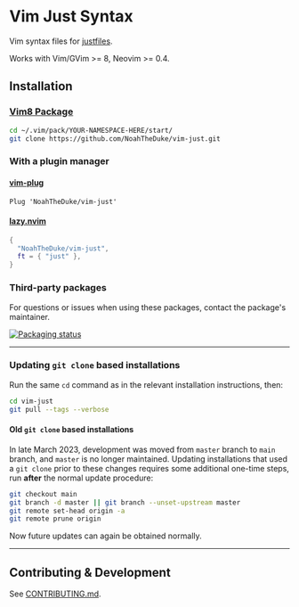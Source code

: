 # Vim Just Syntax

Vim syntax files for [justfiles](https://github.com/casey/just).

Works with Vim/GVim >= 8, Neovim >= 0.4.

## Installation

### [Vim8 Package](https://vimhelp.org/repeat.txt.html#packages)

```bash
cd ~/.vim/pack/YOUR-NAMESPACE-HERE/start/
git clone https://github.com/NoahTheDuke/vim-just.git
```

### With a plugin manager

#### [vim-plug](https://github.com/junegunn/vim-plug)

```vim
Plug 'NoahTheDuke/vim-just'
```

#### [lazy.nvim](https://github.com/folke/lazy.nvim)

```lua
{
  "NoahTheDuke/vim-just",
  ft = { "just" },
}
```

### Third-party packages

For questions or issues when using these packages, contact the package's maintainer.

[![Packaging status](https://repology.org/badge/vertical-allrepos/vim:vim-just.svg)](https://repology.org/project/vim:vim-just/versions)

----------

### Updating `git clone` based installations

Run the same `cd` command as in the relevant installation instructions, then:

```bash
cd vim-just
git pull --tags --verbose
```

#### Old `git clone` based installations

In late March 2023, development was moved from `master` branch to `main` branch, and `master` is no longer maintained.  Updating installations that used a `git clone` prior to these changes requires some additional one-time steps, run **after** the normal update procedure:

```bash
git checkout main
git branch -d master || git branch --unset-upstream master
git remote set-head origin -a
git remote prune origin
```

Now future updates can again be obtained normally.

----------

## Contributing & Development

See [CONTRIBUTING.md](CONTRIBUTING.md).
